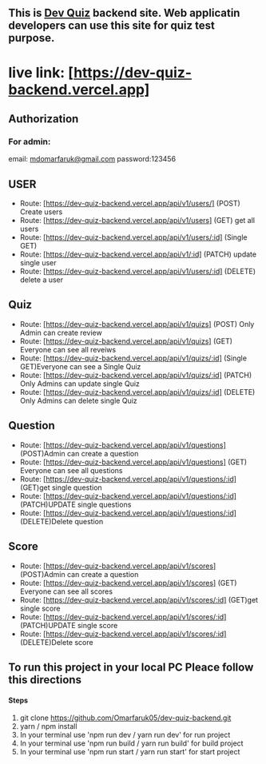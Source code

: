 ## This is [Dev Quiz](https://dev-quiz-backend.vercel.app) backend site. Web applicatin developers can use this site for quiz test purpose.

# live link: [https://dev-quiz-backend.vercel.app]

## Authorization

### For admin:

email: mdomarfaruk@gmail.com
password:123456

## USER

- Route: [https://dev-quiz-backend.vercel.app/api/v1/users/] (POST) Create users
- Route: [https://dev-quiz-backend.vercel.app/api/v1/users] (GET) get all users
- Route: [https://dev-quiz-backend.vercel.app/api/v1/users/:id] (Single GET)
- Route: [https://dev-quiz-backend.vercel.app/api/v1/:id] (PATCH) update single user
- Route: [https://dev-quiz-backend.vercel.app/api/v1/users/:id] (DELETE) delete a user

## Quiz

- Route: [https://dev-quiz-backend.vercel.app/api/v1/quizs] (POST) Only Admin can create review
- Route: [https://dev-quiz-backend.vercel.app/api/v1/quizs] (GET) Everyone can see all reveiws
- Route: [https://dev-quiz-backend.vercel.app/api/v1/quizs/:id] (Single GET)Everyone can see a Single Quiz
- Route: [https://dev-quiz-backend.vercel.app/api/v1/quizs/:id] (PATCH) Only Admins can update single Quiz
- Route: [https://dev-quiz-backend.vercel.app/api/v1/quizs/:id] (DELETE) Only Admins can delete single Quiz

## Question

- Route: [https://dev-quiz-backend.vercel.app/api/v1/questions] (POST)Admin can create a question
- Route: [https://dev-quiz-backend.vercel.app/api/v1/questions] (GET) Everyone can see all questions
- Route: [https://dev-quiz-backend.vercel.app/api/v1/questions/:id] (GET)get single question
- Route: [https://dev-quiz-backend.vercel.app/api/v1/questions/:id] (PATCH)UPDATE single questions
- Route: [https://dev-quiz-backend.vercel.app/api/v1/questions/:id] (DELETE)Delete question

## Score

- Route: [https://dev-quiz-backend.vercel.app/api/v1/scores] (POST)Admin can create a question
- Route: [https://dev-quiz-backend.vercel.app/api/v1/scores] (GET) Everyone can see all scores
- Route: [https://dev-quiz-backend.vercel.app/api/v1/scores/:id] (GET)get single score
- Route: [https://dev-quiz-backend.vercel.app/api/v1/scores/:id] (PATCH)UPDATE single score
- Route: [https://dev-quiz-backend.vercel.app/api/v1/scores/:id] (DELETE)Delete score

## To run this project in your local PC Pleace follow this directions

#### Steps

1. git clone https://github.com/Omarfaruk05/dev-quiz-backend.git
2. yarn / npm install
3. In your terminal use 'npm run dev / yarn run dev' for run project
4. In your terminal use 'npm run build / yarn run build' for build project
5. In your terminal use 'npm run start / yarn run start' for start project
